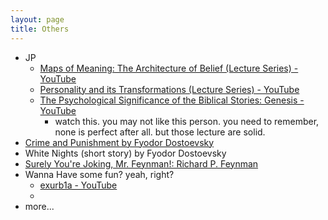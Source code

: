 ```yaml
---
layout: page
title: Others
---
```

- JP
	- [Maps of Meaning: The Architecture of Belief (Lecture Series) - YouTube](https://www.youtube.com/playlist?list=PLsvFdgT3ETgAVZWj0faD0sDJhJh2NeZwe)
	- [Personality and its Transformations (Lecture Series) - YouTube](https://www.youtube.com/playlist?list=PLeHop5GfFXWzCUbD-KGYxYlfit4rZrrLc)
	- [The Psychological Significance of the Biblical Stories: Genesis - YouTube](https://www.youtube.com/playlist?list=PL22J3VaeABQD_IZs7y60I3lUrrFTzkpat)
		- watch this.  you may not like this person. you need to remember, none is perfect after all.  but those lecture are solid.
- [Crime and Punishment by Fyodor Dostoevsky](https://www.goodreads.com/book/show/7144.Crime_and_Punishment) 
- White Nights (short story) by Fyodor Dostoevsky
- [Surely You're Joking, Mr. Feynman!: Richard P. Feynman](https://www.amazon.com/Surely-Feynman-Adventures-Curious-Character/dp/0393316041)
- Wanna Have some fun? yeah, right?
	- [exurb1a - YouTube](https://www.youtube.com/@Exurb1a) 
	- 
- more...